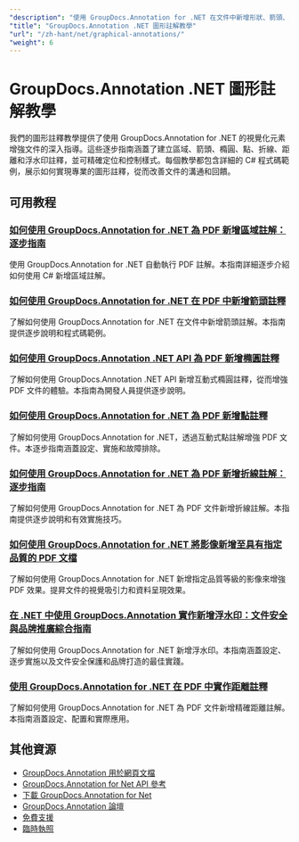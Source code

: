 ```yaml
---
"description": "使用 GroupDocs.Annotation for .NET 在文件中新增形狀、箭頭、圖像和圖形元素的完整教學。"
"title": "GroupDocs.Annotation .NET 圖形註解教學"
"url": "/zh-hant/net/graphical-annotations/"
"weight": 6
---
```


# GroupDocs.Annotation .NET 圖形註解教學

我們的圖形註釋教學提供了使用 GroupDocs.Annotation for .NET 的視覺化元素增強文件的深入指導。這些逐步指南涵蓋了建立區域、箭頭、橢圓、點、折線、距離和浮水印註釋，並可精確定位和控制樣式。每個教學都包含詳細的 C# 程式碼範例，展示如何實現專業的圖形註釋，從而改善文件的溝通和回饋。

## 可用教程

### [如何使用 GroupDocs.Annotation for .NET 為 PDF 新增區域註解：逐步指南](./groupdocs-annotation-net-area-pdf/)
使用 GroupDocs.Annotation for .NET 自動執行 PDF 註解。本指南詳細逐步介紹如何使用 C# 新增區域註解。

### [如何使用 GroupDocs.Annotation for .NET 在 PDF 中新增箭頭註釋](./add-arrow-annotations-groupdocs-annotation-dotnet/)
了解如何使用 GroupDocs.Annotation for .NET 在文件中新增箭頭註解。本指南提供逐步說明和程式碼範例。

### [如何使用 GroupDocs.Annotation .NET API 為 PDF 新增橢圓註釋](./add-ellipse-annotation-groupdocs-annotation-dotnet/)
了解如何使用 GroupDocs.Annotation .NET API 新增互動式橢圓註釋，從而增強 PDF 文件的體驗。本指南為開發人員提供逐步說明。

### [如何使用 GroupDocs.Annotation for .NET 為 PDF 新增點註釋](./groupdocs-annotation-net-point-annotations-pdf/)
了解如何使用 GroupDocs.Annotation for .NET，透過互動式點註解增強 PDF 文件。本逐步指南涵蓋設定、實施和故障排除。

### [如何使用 GroupDocs.Annotation for .NET 為 PDF 新增折線註解：逐步指南](./polyline-annotation-groupdocs-net-guide/)
了解如何使用 GroupDocs.Annotation for .NET 為 PDF 文件新增折線註解。本指南提供逐步說明和有效實施技巧。

### [如何使用 GroupDocs.Annotation for .NET 將影像新增至具有指定品質的 PDF 文檔](./add-image-pdf-quality-groupdocs-annotation-net/)
了解如何使用 GroupDocs.Annotation for .NET 新增指定品質等級的影像來增強 PDF 效果。提昇文件的視覺吸引力和資料呈現效果。

### [在 .NET 中使用 GroupDocs.Annotation 實作新增浮水印：文件安全與品牌推廣綜合指南](./add-watermark-groupdocs-annotation-net-guide/)
了解如何使用 GroupDocs.Annotation for .NET 新增浮水印。本指南涵蓋設定、逐步實施以及文件安全保護和品牌打造的最佳實踐。

### [使用 GroupDocs.Annotation for .NET 在 PDF 中實作距離註釋](./implement-distance-annotations-pdfs-groupdocs-dotnet/)
了解如何使用 GroupDocs.Annotation for .NET 為 PDF 文件新增精確距離註解。本指南涵蓋設定、配置和實際應用。

## 其他資源

- [GroupDocs.Annotation 用於網頁文檔](https://docs.groupdocs.com/annotation/net/)
- [GroupDocs.Annotation for Net API 參考](https://reference.groupdocs.com/annotation/net/)
- [下載 GroupDocs.Annotation for Net](https://releases.groupdocs.com/annotation/net/)
- [GroupDocs.Annotation 論壇](https://forum.groupdocs.com/c/annotation)
- [免費支援](https://forum.groupdocs.com/)
- [臨時執照](https://purchase.groupdocs.com/temporary-license/)